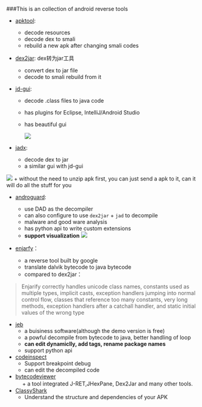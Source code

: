 ###This is an collection of android reverse tools
+ [apktool](https://github.com/iBotPeaches/Apktool): 
  + decode resources
  + decode dex to smali
  + rebuild a new apk after changing smali codes
+ [dex2jar](https://github.com/pxb1988/dex2jar): dex转为jar工具
  + convert dex to jar file
  + decode to smali rebuild from it
+ [jd-gui](https://bitbucket.org/bric3/jd-intellij):
  + decode .class files to java code
  + has plugins for Eclipse, IntelliJ/Android Studio
  + has beautiful gui
  
    ![](http://jd.benow.ca/img/screenshot17.png)

+ [jadx](https://github.com/skylot/jadx/tree/master/jadx-gui/src/main/java/jadx/gui):     
    + decode dex to jar
    + a similar gui with jd-gui

 ![](https://camo.githubusercontent.com/bd3c0ea851c23c4535e43590a86c940a0786faa6/687474703a2f2f736b796c6f742e6769746875622e696f2f6a6164782f6a6164782d6775692e706e67)
    + without the need to unzip apk first, you can just send a apk to it, can it will do all the stuff for you

+ [androguard](https://github.com/androguard/androguard): 
   + use DAD as the decompiler
   + can also configure to use `dex2jar` + `jad` to decompile
   + malware and good ware analysis
   + has python api to write custom extensions
   + **support visualization**
![](https://raw.githubusercontent.com/Juude/droidReverse/master/art/guard.png)

+ [enjarfy](https://github.com/google/enjarify)：
   + a reverse tool built by google
   + translate dalvik bytecode to java bytecode
   + compared to dex2jar：
> Enjarify correctly handles unicode class names, constants used as multiple types, implicit casts, exception handlers jumping into normal control flow, classes that reference too many constants, very long methods, exception handlers after a catchall handler, and static initial values of the wrong type
+ [jeb](https://www.pnfsoftware.com/)
   + a buisiness software(although the demo version is free)
   + a powful decompile from bytecode to java, better handling of loop
   + **can edit dynamiclly, add tags, rename package names**
   + support python api
+ [codeinspect](http://sseblog.ec-spride.de/tools/codeinspect/)
   + Support breakpoint debug
   + can edit the decompiled code
+ [bytecodeviewer](https://bytecodeviewer.com/)   
　 + a tool integrated J-RET,JHexPane, Dex2Jar and many other tools.
+ [ClassyShark](https://github.com/google/android-classyshark)
   + Understand the structure and dependencies of your APK
